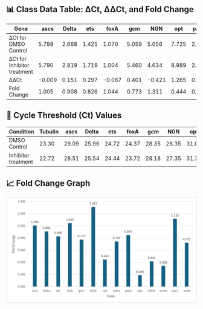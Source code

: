 ## 📊 Class Data Table: ΔCt, ΔΔCt, and Fold Change

| Gene   | ascs  | Delta | ets   | foxA  | gcm   | NGN   | opt   | pak3  | pak4  | pitx  | SM30  | sm50  | soxC  | synB  |
|--------|-------|--------|--------|--------|--------|--------|--------|--------|--------|--------|--------|--------|--------|--------|
| ΔCt for DMSO Control     | 5.798 | 2.668 | 1.421 | 1.070 | 5.059 | 5.056 | 7.725 | 2.110 | 2.276 | 6.383 | -2.327 | 0.405 | 1.777 | 0.831 |
| ΔCt for Inhibitor treatment | 5.790 | 2.819 | 1.719 | 1.004 | 5.460 | 4.634 | 8.989 | 2.576 | 2.534 | 9.005 | -0.952 | 2.092 | 1.609 | 1.341 |
| ΔΔCt   | -0.009 | 0.151 | 0.297 | -0.067 | 0.401 | -0.421 | 1.265 | 0.466 | 0.258 | 2.623 | 1.374 | 1.687 | -0.167 | 0.510 |
| Fold Change | 1.005 | 0.908 | 0.826 | 1.044 | 0.773 | 1.311 | 0.444 | 0.742 | 0.847 | 0.186 | 0.414 | 0.339 | 1.113 | 0.721 |
## 🧪 Cycle Threshold (Ct) Values

| Condition            | Tubulin | ascs  | Delta | ets   | foxA  | gcm   | NGN   | opt   | pak3  | pak4  | pitx  | SM30  | sm50  | soxC  | synB  |
|----------------------|---------|-------|--------|--------|--------|--------|--------|--------|--------|--------|--------|--------|--------|--------|--------|
| DMSO Control         | 23.30   | 29.09 | 25.96 | 24.72 | 24.37 | 28.35 | 28.35 | 31.02 | 25.41 | 25.57 | 29.68 | 20.97 | 23.70 | 25.07 | 24.13 |
| Inhibitor treatment  | 22.72   | 28.51 | 25.54 | 24.44 | 23.72 | 28.18 | 27.35 | 31.71 | 25.29 | 25.25 | 31.72 | 21.77 | 24.81 | 24.33 | 24.06 |
## 📈 Fold Change Graph


![Fold Change Graph](https://raw.githubusercontent.com/nadineawwad/Reserch-Methods/main/Images/qpcr-graph.png)
